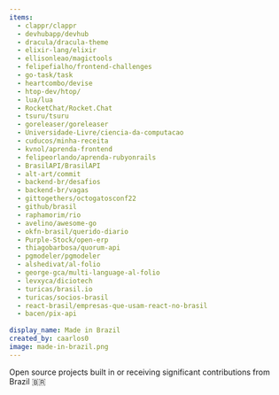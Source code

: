 ```yaml
---
items:
  - clappr/clappr
  - devhubapp/devhub
  - dracula/dracula-theme
  - elixir-lang/elixir
  - ellisonleao/magictools
  - felipefialho/frontend-challenges
  - go-task/task
  - heartcombo/devise
  - htop-dev/htop/
  - lua/lua
  - RocketChat/Rocket.Chat
  - tsuru/tsuru
  - goreleaser/goreleaser
  - Universidade-Livre/ciencia-da-computacao
  - cuducos/minha-receita
  - kvnol/aprenda-frontend
  - felipeorlando/aprenda-rubyonrails
  - BrasilAPI/BrasilAPI
  - alt-art/commit
  - backend-br/desafios
  - backend-br/vagas
  - gittogethers/octogatosconf22
  - github/brasil
  - raphamorim/rio
  - avelino/awesome-go
  - okfn-brasil/querido-diario
  - Purple-Stock/open-erp
  - thiagobarbosa/quorum-api
  - pgmodeler/pgmodeler
  - alshedivat/al-folio
  - george-gca/multi-language-al-folio
  - levxyca/diciotech
  - turicas/brasil.io
  - turicas/socios-brasil
  - react-brasil/empresas-que-usam-react-no-brasil
  - bacen/pix-api
  
display_name: Made in Brazil
created_by: caarlos0
image: made-in-brazil.png
---
```

Open source projects built in or receiving significant contributions from Brazil :brazil:
